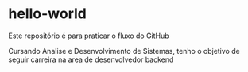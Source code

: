 # hello-world
Este repositório é para praticar o fluxo do GitHub

Cursando Analise e Desenvolvimento de Sistemas, tenho o objetivo de seguir carreira na area de desenvolvedor backend 
